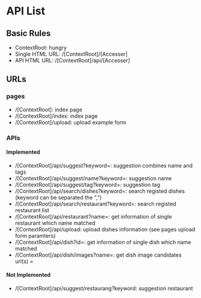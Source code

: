 # API List

## Basic Rules

* ContextRoot: hungry
* Single HTML URL: /[ContextRoot]/[Accesser]
* API HTML URL: /[ContextRoot]/api/[Accesser]

## URLs

### pages

* /[ContextRoot]: index page
* /[ContextRoot]/index: index page
* /[ContextRoot]/upload: upload example form

### APIs

#### Implemented

* /[ContextRoot]/api/suggest?keyword=: suggestion combines name and tags
* /[ContextRoot]/api/suggest/name?keyword=: suggestion name
* /[ContextRoot]/api/suggest/tag?keyword=: suggestion tag
* /[ContextRoot]/api/search/dishes?keyword=: search registed dishes (keyword can be separated the ",")
* /[ContextRoot]/api/search/restaurant?keyword=: search registed restaurant list
* /[ContextRoot]/api/restaurant?name=: get information of single restaurant which name matched
* /[ContextRoot]/api/upload: upload dishes information (see pages upload form paramters)
* /[ContextRoot]/api/dish?id=: get information of single dish which name matched
* /[ContextRoot]/api/dish/images?name=: get dish image candidates url(s)
=
#### Not Implemented

* /[ContextRoot]/api/suggest/restaurang?keyword: suggestion restaurant



